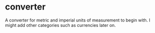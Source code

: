 # converter
A converter for metric and imperial units of measurement to begin with.
I might add other categories such as currencies later on.